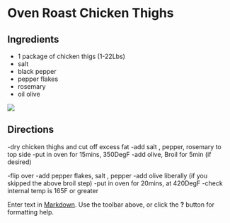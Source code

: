 # Oven Roast Chicken Thighs

## Ingredients

- 1 package of chicken thigs (1-22Lbs)
- salt
- black pepper
- pepper flakes
- rosemary
- oil olive

![]({{site.baseurl}}/https://www.google.com/url?sa=i&source=images&cd=&ved=2ahUKEwinq8mbtbfjAhWod98KHcrEDA8QjRx6BAgBEAU&url=https%3A%2F%2Fwww.spendwithpennies.com%2Fbaked-chicken-thighs%2F&psig=AOvVaw0itTSsJrlGu9slRRi-0R1z&ust=1563296975317242)

## Directions

-dry chicken thighs and cut off excess fat
-add salt , pepper, rosemary to top side
-put in oven for 15mins, 350DegF
-add olive, Broil for 5min (if desired)

-flip over
-add pepper flakes, salt , pepper
-add olive liberally (if you skipped the above broil step)
-put in oven for 20mins, at 420DegF
-check internal temp is 165F or greater



Enter text in [Markdown](http://daringfireball.net/projects/markdown/). Use the toolbar above, or click the **?** button for formatting help.
